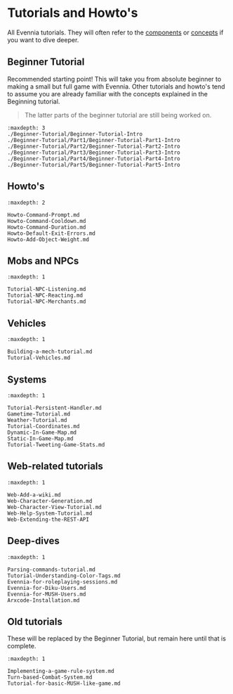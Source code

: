# Tutorials and Howto's

All Evennia tutorials. They will often refer to the [components](../Components/Components-Overview.md) or [concepts](../Concepts/Concepts-Overview.md) if you want to dive deeper. 

## Beginner Tutorial

Recommended starting point! This will take you from absolute beginner to making
a small but full game with Evennia. Other tutorials and howto's tend to assume you are already familiar with the concepts explained in the Beginning tutorial.

> The latter parts of the beginner tutorial are still being worked on.

```{toctree}
:maxdepth: 3
./Beginner-Tutorial/Beginner-Tutorial-Intro
./Beginner-Tutorial/Part1/Beginner-Tutorial-Part1-Intro
./Beginner-Tutorial/Part2/Beginner-Tutorial-Part2-Intro
./Beginner-Tutorial/Part3/Beginner-Tutorial-Part3-Intro
./Beginner-Tutorial/Part4/Beginner-Tutorial-Part4-Intro
./Beginner-Tutorial/Part5/Beginner-Tutorial-Part5-Intro
```


## Howto's

```{toctree}
:maxdepth: 2

Howto-Command-Prompt.md
Howto-Command-Cooldown.md
Howto-Command-Duration.md
Howto-Default-Exit-Errors.md
Howto-Add-Object-Weight.md
```
## Mobs and NPCs

```{toctree}
:maxdepth: 1

Tutorial-NPC-Listening.md
Tutorial-NPC-Reacting.md
Tutorial-NPC-Merchants.md
```

## Vehicles

```{toctree}
:maxdepth: 1

Building-a-mech-tutorial.md
Tutorial-Vehicles.md
```

## Systems
```{toctree}
:maxdepth: 1

Tutorial-Persistent-Handler.md
Gametime-Tutorial.md
Weather-Tutorial.md
Tutorial-Coordinates.md
Dynamic-In-Game-Map.md
Static-In-Game-Map.md
Tutorial-Tweeting-Game-Stats.md
```

## Web-related tutorials

```{toctree}
:maxdepth: 1

Web-Add-a-wiki.md
Web-Character-Generation.md
Web-Character-View-Tutorial.md
Web-Help-System-Tutorial.md
Web-Extending-the-REST-API

```
## Deep-dives

```{toctree}
:maxdepth: 1

Parsing-commands-tutorial.md
Tutorial-Understanding-Color-Tags.md
Evennia-for-roleplaying-sessions.md
Evennia-for-Diku-Users.md
Evennia-for-MUSH-Users.md
Arxcode-Installation.md
```

## Old tutorials

These will be replaced by the Beginner Tutorial, but remain here until that is complete. 

```{toctree}
:maxdepth: 1

Implementing-a-game-rule-system.md
Turn-based-Combat-System.md
Tutorial-for-basic-MUSH-like-game.md
```
